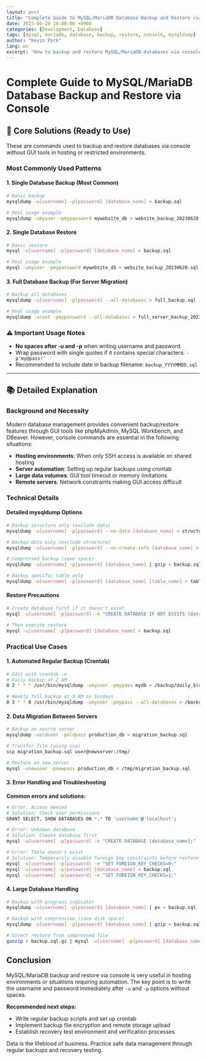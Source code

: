 ```yaml
---
layout: post
title: "Complete Guide to MySQL/MariaDB Database Backup and Restore via Console"
date: 2023-06-20 10:00:00 +0900
categories: [Development, Database]
tags: [mysql, mariadb, database, backup, restore, console, mysqldump]
author: "Kevin Park"
lang: en
excerpt: "How to backup and restore MySQL/MariaDB databases via console without GUI tools. Ready-to-use command collection for hosting environments"
---
```


# Complete Guide to MySQL/MariaDB Database Backup and Restore via Console

## 🎯 Core Solutions (Ready to Use)

These are commands used to backup and restore databases via console without GUI tools in hosting or restricted environments.

### Most Commonly Used Patterns

#### 1. Single Database Backup (Most Common)
```bash
# Basic backup
mysqldump -u[username] -p[password] [database_name] > backup.sql

# Real usage example
mysqldump -umyuser -pmypassword mywebsite_db > website_backup_20230620.sql
```

#### 2. Single Database Restore
```bash
# Basic restore
mysql -u[username] -p[password] [database_name] < backup.sql

# Real usage example
mysql -umyuser -pmypassword mywebsite_db < website_backup_20230620.sql
```

#### 3. Full Database Backup (For Server Migration)
```bash
# Backup all databases
mysqldump -u[username] -p[password] --all-databases > full_backup.sql

# Real usage example
mysqldump -uroot -pmypassword --all-databases > full_server_backup_20230620.sql
```

### ⚠️ Important Usage Notes
- **No spaces after -u and -p** when writing username and password
- Wrap password with single quotes if it contains special characters: `-p'my@pass!'`
- Recommended to include date in backup filename: `backup_YYYYMMDD.sql`

---

## 📚 Detailed Explanation

### Background and Necessity

Modern database management provides convenient backup/restore features through GUI tools like phpMyAdmin, MySQL Workbench, and DBeaver. However, console commands are essential in the following situations:

- **Hosting environments**: When only SSH access is available on shared hosting
- **Server automation**: Setting up regular backups using crontab
- **Large data volumes**: GUI tool timeout or memory limitations
- **Remote servers**: Network constraints making GUI access difficult

### Technical Details

#### Detailed mysqldump Options

```bash
# Backup structure only (exclude data)
mysqldump -u[username] -p[password] --no-data [database_name] > structure_only.sql

# Backup data only (exclude structure)
mysqldump -u[username] -p[password] --no-create-info [database_name] > data_only.sql

# Compressed backup (save space)
mysqldump -u[username] -p[password] [database_name] | gzip > backup.sql.gz

# Backup specific table only
mysqldump -u[username] -p[password] [database_name] [table_name] > table_backup.sql
```

#### Restore Precautions

```bash
# Create database first if it doesn't exist
mysql -u[username] -p[password] -e "CREATE DATABASE IF NOT EXISTS [database_name];"

# Then execute restore
mysql -u[username] -p[password] [database_name] < backup.sql
```

### Practical Use Cases

#### 1. Automated Regular Backup (Crontab)
```bash
# Edit with crontab -e
# Daily backup at 2 AM
0 2 * * * /usr/bin/mysqldump -umyuser -pmypass mydb > /backup/daily_$(date +\%Y\%m\%d).sql

# Weekly full backup at 3 AM on Sundays
0 3 * * 0 /usr/bin/mysqldump -umyuser -pmypass --all-databases > /backup/weekly_$(date +\%Y\%m\%d).sql
```

#### 2. Data Migration Between Servers
```bash
# Backup on source server
mysqldump -uolduser -poldpass production_db > migration_backup.sql

# Transfer file (using scp)
scp migration_backup.sql user@newserver:/tmp/

# Restore on new server
mysql -unewuser -pnewpass production_db < /tmp/migration_backup.sql
```

#### 3. Error Handling and Troubleshooting

**Common errors and solutions:**

```bash
# Error: Access denied
# Solution: Check user permissions
GRANT SELECT, SHOW DATABASES ON *.* TO 'username'@'localhost';

# Error: Unknown database
# Solution: Create database first
mysql -u[username] -p[password] -e "CREATE DATABASE [database_name];"

# Error: Table doesn't exist
# Solution: Temporarily disable foreign key constraints before restore
mysql -u[username] -p[password] -e "SET FOREIGN_KEY_CHECKS=0;"
mysql -u[username] -p[password] [database_name] < backup.sql
mysql -u[username] -p[password] -e "SET FOREIGN_KEY_CHECKS=1;"
```

#### 4. Large Database Handling

```bash
# Backup with progress indicator
mysqldump -u[username] -p[password] [database_name] | pv > backup.sql

# Backup with compression (save disk space)
mysqldump -u[username] -p[password] [database_name] | gzip > backup.sql.gz

# Direct restore from compressed file
gunzip < backup.sql.gz | mysql -u[username] -p[password] [database_name]
```

## Conclusion

MySQL/MariaDB backup and restore via console is very useful in hosting environments or situations requiring automation. The key point is to write the username and password immediately after `-u` and `-p` options without spaces.

**Recommended next steps:**
- Write regular backup scripts and set up crontab
- Implement backup file encryption and remote storage upload
- Establish recovery test environment and verification processes

Data is the lifeblood of business. Practice safe data management through regular backups and recovery testing.